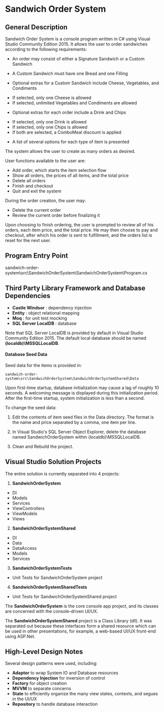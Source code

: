 Sandwich Order System
=====

General Description
-----

Sandwich Order System is a console program written in C# using Visual Studio Community Edition 2015.  It allows the user to order sandwiches according to the following requirements:

* An order may consist of either a Signature Sandwich or a Custom Sandwich

* A Custom Sandwich must have one Bread and one Filling
* Optional extras for a Custom Sandwich include Cheese, Vegetables, and Condiments
 - If selected, only one Cheese is allowed
 - If selected, unlimited Vegetables and Condiments are allowed

* Optional extras for each order include a Drink and Chips
 - If selected, only one Drink is allowed
 - If selected, only one Chips is allowed
 - If both are selected, a ComboMeal discount is applied

* A list of several options for each type of item is presented

The system allows the user to create as many orders as desired.

User functions available to the user are:

* Add order, which starts the item selection flow
* Show all orders, the prices of all items, and the total price
* Delete all orders
* Finish and checkout
* Quit and exit the system

During the order creation, the user may:

* Delete the current order
* Review the current order before finalizing it

Upon choosing to finish ordering, the user is prompted to review all of his orders, each item price, and the total price.  He may then choose to pay and checkout, after which his order is sent to fulfillment, and the orders list is reset for the next user.

Program Entry Point
-----
sandwich-order-system\src\SandwichOrderSystem\SandwichOrderSystem\Program.cs

Third Party Library Framework and Database Dependencies
-----

* **Castle Windsor** : dependency injection
* **Entity** : object relational mapping
* **Moq** : for unit test mocking
* **SQL Server LocalDB** : database

Note that SQL Server LocalDB is provided by default in Visual Studio Community Edition 2015.  The default local database should be named **(localdb)\MSSQLLocalDB**.

#### Database Seed Data

Seed data for the items is provided in:
```
sandwich-order-system\src\SandwichOrderSystem\SandwichOrderSystemShared\Data
```
Upon first-time startup, database initialization may cause a lag of roughly 10 seconds.  A welcoming message is displayed during this initialization period.  After the first-time startup, system initialization is less than a second.

To change the seed data:

1. Edit the contents of item seed files in the Data directory.  The format is the name and price separated by a comma, one item per line.

2. In Visual Studio's SQL Server Object Explorer, delete the database named SandwichOrderSystem within (localdb)\MSSQLLocalDB.

3. Clean and Rebuild the project.

Visual Studio Solution Projects
-----

The entire solution is currently separated into 4 projects:

1.  **SandwichOrderSystem**
* DI
*  Models
* Services
* ViewControllers
* ViewModels
* Views
2.  **SandwichOrderSystemShared**
* DI
* Data
* DataAccess
* Models
* Services
3. **SandwichOrderSystemTests**
* Unit Tests for SandwichOrderSystem project
4.  **SandwichOrderSystemSharedTests**
* Unit Tests for SandwichOrderSystemShared project

The **SandwichOrderSystem** is the core console app project, and its classes are concerned with the console-driven UI/UX.

The **SandwichOrderSystemShared** project is a Class Library (dll).  It was separated out because these interfaces form a shared resource which can be used in other presentations, for example, a web-based UI/UX front-end using ASP.Net.

High-Level Design Notes
-----

Several design patterns were used, including:

* **Adaptor** to wrap System IO and Database resources
* **Dependency Injection** for inversion of control
* **Factory** for object creation
* **MVVM** to separate concerns
* **State** to efficiently organize the many view states, contexts, and segues in the UI/UX
* **Repository** to handle database interaction


